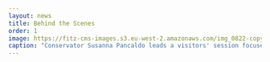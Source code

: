 ```yaml
---
layout: news
title: Behind the Scenes
order: 1
image: https://fitz-cms-images.s3.eu-west-2.amazonaws.com/img_0822-copy-1-.jpg
caption: "Conservator Susanna Pancaldo leads a visitors' session focused on Early Bronze Age artefacts from Cyprus, assisted by PhD student Rafael Laoutari (McDonald Institute for Archaeological Research, University of Cambridge) and Jack Stephenson, curatorial assistant."  
---
```

